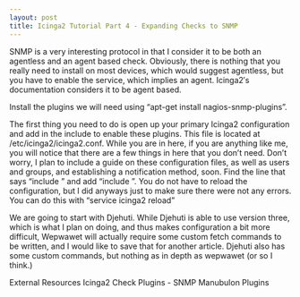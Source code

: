 ```yaml
---
layout: post
title: Icinga2 Tutorial Part 4 - Expanding Checks to SNMP
---
```


SNMP is a very interesting protocol in that I consider it to be both an
agentless and an agent based check. Obviously, there is nothing that you really
need to install on most devices, which would suggest agentless, but you have
to enable the service, which implies an agent. Icinga2′s documentation
considers it to be agent based.

Install the plugins we will need using “apt-get install nagios-snmp-plugins”.

The first thing you need to do is open up your primary Icinga2 configuration
and add in the include to enable these plugins. This file is located at
/etc/icinga2/icinga2.conf. While you are in here, if you are anything like me,
you will notice that there are a few things in here that you don’t need. Don’t
worry, I plan to include a guide on these configuration files, as well as users
and groups, and establishing a notification method, soon. Find the line that
says “include <itl>” and add “include <manubulon>”. You do not have to reload
the configuration, but I did anyways just to make sure there were not any
errors. You can do this with “service icinga2 reload”

We are going to start with Djehuti. While Djehuti is able to use version
three, which is what I plan on doing, and thus makes configuration a bit more
difficult, Wepwawet will actually require some custom fetch commands to be
written, and I would like to save that for another article. Djehuti also has
some custom commands, but nothing as in depth as wepwawet (or so I think.)





External Resources
Icinga2 Check Plugins - SNMP Manubulon Plugins
